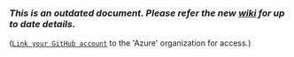 ### _This is an outdated document. Please refer the new [wiki](https://github.com/Azure/azure-rest-api-specs/wiki) for up to date details._

([`Link your GitHub account`](https://repos.opensource.microsoft.com/) to the 'Azure' organization for access.)
